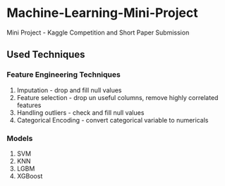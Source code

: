 # Machine-Learning-Mini-Project
Mini Project - Kaggle Competition and Short Paper Submission

## Used Techniques

### Feature Engineering Techniques

1. Imputation - drop and fill null values
2. Feature selection - drop un useful columns, remove highly correlated features
3. Handling outliers - check and fill null values
4. Categorical Encoding - convert categorical variable to numericals

### Models

1. SVM
2. KNN
3. LGBM
4. XGBoost


